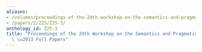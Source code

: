 ```yaml
---
aliases:
- /volumes/proceedings-of-the-29th-workshop-on-the-semantics-and-pragmatics-of-dialogue-full-papers/
- /papers/Z/Z25/Z25-3/
anthology_id: Z25-3
title: "Proceedings of the 29th Workshop on the Semantics and Pragmatics of Dialogue\
  \ \u2013 Full Papers"
---
```

